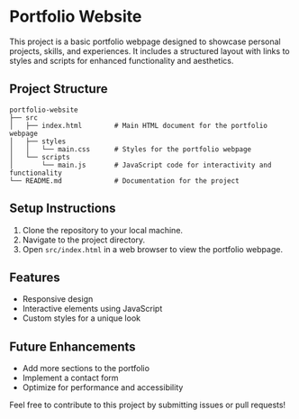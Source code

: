 # Portfolio Website

This project is a basic portfolio webpage designed to showcase personal projects, skills, and experiences. It includes a structured layout with links to styles and scripts for enhanced functionality and aesthetics.

## Project Structure

```
portfolio-website
├── src
│   ├── index.html        # Main HTML document for the portfolio webpage
│   ├── styles
│   │   └── main.css      # Styles for the portfolio webpage
│   └── scripts
│       └── main.js       # JavaScript code for interactivity and functionality
└── README.md             # Documentation for the project
```

## Setup Instructions

1. Clone the repository to your local machine.
2. Navigate to the project directory.
3. Open `src/index.html` in a web browser to view the portfolio webpage.

## Features

- Responsive design
- Interactive elements using JavaScript
- Custom styles for a unique look

## Future Enhancements

- Add more sections to the portfolio
- Implement a contact form
- Optimize for performance and accessibility

Feel free to contribute to this project by submitting issues or pull requests!